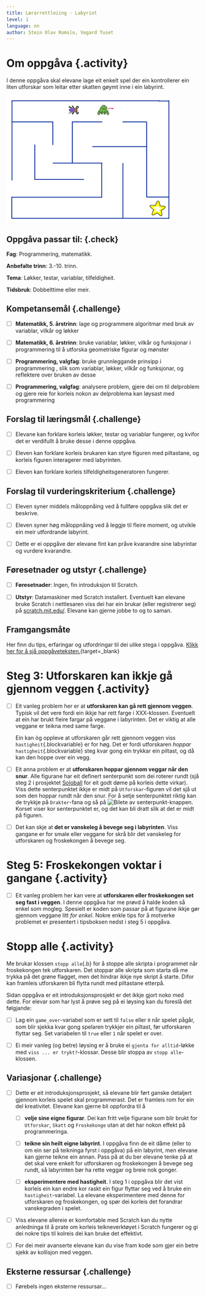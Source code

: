 ```yaml
---
title: Lærarrettleiing - Labyrint
level: 1
language: nn
author: Stein Olav Romslo, Vegard Tuset
---
```



# Om oppgåva {.activity}

I denne oppgåva skal elevane lage eit enkelt spel der ein kontrollerer ein liten
utforskar som leitar etter skatten gøymt inne i ein labyrint.

![Bilete av labyrinten, froskekongen, utforskaren og skatten](labyrint.png)

## Oppgåva passar til: {.check}

__Fag__: Programmering, matematikk.

__Anbefalte trinn__: 3.-10. trinn.

__Tema__: Løkker, testar, variablar, tilfeldigheit.

__Tidsbruk__: Dobbelttime eller meir.

## Kompetansemål {.challenge}

- [ ] __Matematikk, 5. årstrinn__: lage og programmere algoritmar med bruk av
      variablar, vilkår og løkker

- [ ] __Matematikk, 6. årstrinn__: bruke variablar, løkker, vilkår og
      funksjonar i programmering til å utforska geometriske figurar og mønster

- [ ] __Programmering, valgfag__: bruke grunnleggande prinsipp i programmering
      , slik som variablar, løkker, vilkår og funksjonar, og reflektere over
      bruken av desse

- [ ] __Programmering, valgfag__: analysere problem, gjere dei om til
      delproblem og gjere reie for korleis nokon av delproblema kan løysast med programmering

## Forslag til læringsmål {.challenge}

- [ ] Elevane kan forklare korleis løkker, testar og variablar fungerer, og
  kvifor det er verdifullt å bruke desse i denne oppgåva.

- [ ] Eleven kan forklare korleis brukaren kan styre figuren med piltastane, og
  korleis figuren interagerer med labyrinten.

- [ ] Eleven kan forklare korleis tilfeldigheitsgeneratoren fungerer.

## Forslag til vurderingskriterium {.challenge}

- [ ] Eleven syner middels måloppnåing ved å fullføre oppgåva slik det er
  beskrive.

- [ ] Eleven syner høg måloppnåing ved å leggje til fleire moment, og utvikle
  ein meir utfordrande labyrint.

- [ ] Dette er ei oppgåve der elevane fint kan pråve kvarandre sine labyrintar
  og vurdere kvarandre.

## Føresetnader og utstyr {.challenge}

- [ ] __Føresetnader__: Ingen, fin introduksjon til Scratch.

- [ ] __Utstyr__: Datamaskiner med Scratch installert. Eventuelt kan elevane
  bruke Scratch i nettlesaren viss dei har ein brukar (eller registrerer seg) på
  [scratch.mit.edu/](https://scratch.mit.edu/). Elevane kan gjerne jobbe to og
  to saman.

## Framgangsmåte

Her finn du tips, erfaringar og utfordringar til dei ulike stega i oppgåva.
[Klikk her for å sjå
oppgåveteksten.](../labyrint/labyrint_nn.html){target=_blank}


# Steg 3: Utforskaren kan ikkje gå gjennom veggen {.activity}

- [ ] Eit vanleg problem her er at __utforskaren kan gå rett gjennom veggen__.
  Typisk vil det vere fordi ein ikkje har rett farge i XXX-klossen. Eventuelt at
  ein har brukt fleire fargar på veggane i labyrinten. Det er viktig at alle
  veggane er teikna med same farge.

  Ein kan òg oppleve at utforskaren går rett gjennom veggen viss
  `hastigheit`{.blockvariable} er for høg. Det er fordi utforskaren *hoppar*
  `hastigheit`{.blockvariable} steg kvar gong ein trykkar ein piltast, og då kan
  den hoppe over ein vegg.

- [ ] Eit anna problem er at __utforskaren hoppar gjennom veggar når den snur__.
  Alle figurane har eit definert senterpunkt som dei roterer rundt (sjå steg 2 i
  prosjektet [Soloball](../soloball/soloball_nn.html) for eit godt døme på
  korleis dette virkar). Viss dette senterpunktet ikkje er midt på
  `Utforskar`-figuren vil det sjå ut som den hoppar rundt når den snur. For å
  setje senterpunktet riktig kan de trykkje på `Drakter`-fana og så på ![Bilete
  av senterpunkt-knappen](../bilder/velg_senterpunkt.png). Korset viser kor
  senterpunktet er, og det kan bli dratt slik at det er midt på figuren.

- [ ] Det kan skje at __det er vanskeleg å bevege seg i labyrinten__. Viss
  gangane er for smale eller veggane for skrå blir det vanskeleg for utforskaren
  og froskekongen å bevege seg.


# Steg 5: Froskekongen voktar i gangane {.activity}

- [ ] Eit vanleg problem her kan vere at __utforskaren eller froskekongen set
  seg fast i veggen__. I denne oppgåva har me prøvd å halde koden så enkel som
  mogleg. Spesielt er koden som passar på at figurane ikkje gør gjennom veggane
  litt *for enkel*. Nokre enkle tips for å motverke problemet er presentert i
  tipsboksen nedst i steg 5 i oppgåva.


# Stopp alle {.activity}

Me brukar klossen `stopp alle`{.b} for å stoppe alle skripta i programmet når
froskekongen tek utforskaren. Det stoppar alle skripta som starta då me trykka
på det grøne flagget, men det hindrar ikkje nye skript å starte. Difor kan
framleis utforskaren bli flytta rundt med piltastane etterpå.

Sidan oppgåva er eit introduksjonsprosjekt er det ikkje gjort noko med dette.
For elevar som har lyst å prøve seg på ei løysing kan du foreslå det følgjande:

- [ ] Lag ein `game_over`-variabel som er sett til `false` eller `0` når spelet
  pågår, som blir sjekka kvar gong spelaren trykkjer ein piltast, før
  utforskaren flyttar seg. Set variabelen til `true` eller `1` når spelet er
  over.

- [ ] Ei meir vanleg (og betre) løysing er å bruke ei `gjenta for alltid`-løkke
  med `viss ... er trykt?`-klossar. Desse blir stoppa av `stopp alle`-klossen.

## Variasjonar {.challenge}

- [ ] Dette er eit introduksjonsprosjekt, så elevane blir ført ganske detaljert
  gjennom korleis spelet skal programmerast. Det er framleis rom for ein del
  kreativitet. Elevane kan gjerne bli oppfordra til å

  - [ ] __velje sine eigne figurar__. Dei kan fritt velje figurane som blir
    brukt for `Utforskar`, `Skatt` og `Froskekonge` utan at det har nokon effekt
    på programmeringa.

  - [ ] __teikne sin heilt eigne labyrint__. I oppgåva finn de eit dåme (eller
    to om ein ser på teikninga fyrst i oppgåva) på ein labyrint, men elevane kan
    gjerne teikne ein annan. Pass på at du ber elevane tenke på at det skal vere
    enkelt for utforskaren og froskekongen å bevege seg rundt, så labyrinten bør
    ha rette veggar og breie nok gonger.

  - [ ] __eksperimentere med hastigheit__. I steg 1 i oppgåva blir det vist
    korleis ein kan endre kor raskt ein figur flyttar seg ved å bruke ein
    `hastigheit`-variabel. La elevane eksperimentere med denne for utforskaren
    og froskekongen, og spør dei korleis det forandrar vanskegraden i spelet.

- [ ] Viss elevane allereie er komfortable med Scratch kan du nytte anledninga
  til å prate om korleis teikneverktøyet i Scratch fungerer og gi dei nokre tips
  til kolreis dei kan bruke det effektivt.

- [ ] For dei meir avanserte elevane kan du vise fram kode som gjer ein betre
  sjekk av kollisjon med veggen.

## Eksterne ressursar {.challenge}

- [ ] Førebels ingen eksterne ressursar...

